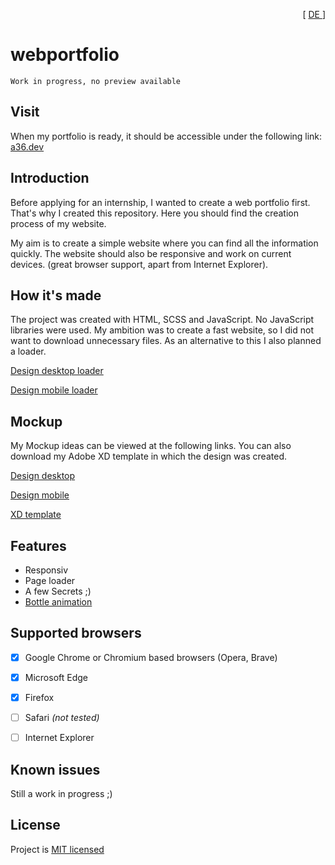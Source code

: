 <p align="right"> [ <a href="./README_DE.md"> DE </a> ] </p>

# webportfolio

```
Work in progress, no preview available
```


<!-- 
<img align="center" src="github/cover.jpg"/>
-->


## Visit
When my portfolio is ready, it should be accessible under the following link: [a36.dev](https://a36.dev)

## Introduction
Before applying for an internship, I wanted to create a web portfolio first. That's why I created this repository. Here you should find the creation process of my website.

My aim is to create a simple website where you can find all the information quickly. The website should also be responsive and work on current devices. (great browser support, apart from Internet Explorer).


## How it's made
The project was created with HTML, SCSS and JavaScript. 
No JavaScript libraries were used. My ambition was to create a fast website, so I did not want to download unnecessary files. As an alternative to this I also planned a loader.

[Design desktop loader](./.github/img/webLoad.png)

[Design mobile loader](./.github/img/webLoadMob.png)


## Mockup
My Mockup ideas can be viewed at the following links. You can also download my Adobe XD template in which the design was created.

[Design desktop](./.github/img/webMobile.png)

[Design mobile](./.github/img/webDesktop.png)

[XD template](./.github/doc/webportfolio.xd)


## Features
- Responsiv
- Page loader
- A few Secrets ;)
- [Bottle animation](https://github.com/FireNick44/IPT5-BottleAnimation)


## Supported browsers

- [x] Google Chrome or Chromium based browsers (Opera, Brave)
- [x] Microsoft Edge
- [x] Firefox
- [ ] Safari _(not tested)_
- [ ] Internet Explorer


## Known issues
Still a work in progress ;)


## License
Project is [MIT licensed](./LICENSE)